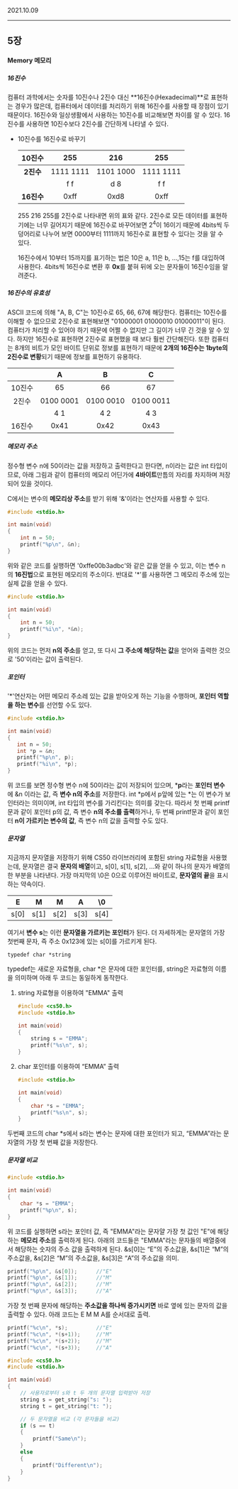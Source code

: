 2021.10.09

------

## 5장

#### Memory 메모리

##### 16진수

컴퓨터 과학에서는 숫자를 10진수나 2진수 대신 **16진수(Hexadecimal)**로 표현하는 경우가 많은데, 컴퓨터에서 데이터를 처리하기 위해 16진수를 사용할 때 장점이 있기 때문이다. 16진수와 일상생활에서 사용하는 10진수를 비교해보면 차이를 알 수 있다. 16진수를 사용하면 10진수보다 2진수를 간단하게 나타낼 수 있다.

- 10진수를 16진수로 바꾸기

  |   10진수   |     255      |    216     |     255     |
  | :--------: | :----------: | :--------: | :---------: |
  | **2진수**  |  1111 1111   | 1101 1000  |  1111 1111  |
  |            | f          f | d        8 | f         f |
  | **16진수** |     0xff     |    0xd8    |    0xff     |

  255 216 255를 2진수로 나타내면 위의 표와 같다. 2진수로 모든 데이터를 표현하기에는 너무 길어지기 때문에 16진수로 바꾸어보면 2<sup>4</sup>이 16이기 때문에 4bits씩 두 덩어리로 나누어 보면 0000부터 1111까지 16진수로 표현할 수 있다는 것을 알 수 있다.

  16진수에서 10부터 15까지를 표기하는 법은 10은 a, 11은 b, ...,15는 f를 대입하여 사용한다. 4bits씩 16진수로 변환 후 **0x**를 붙혀 뒤에 오는 문자들이 16진수임을 알려준다.

  

##### 16진수의 유효성

ASCII 코드에 의해 "A, B, C"는 10진수로 65, 66, 67에 해당한다. 컴퓨터는 10진수를 이해할 수 없으므로 2진수로 표현해보면 "01000001 01000010 01000011"이 된다. 컴퓨터가 처리할 수 있어야 하기 때문에 어쩔 수 없지만 그 길이가 너무 긴 것을 알 수 있다. 하지만 16진수로 표현하면 2진수로 표현했을 때 보다 훨씬 간단해진다. 또한 컴퓨터는 8개의 비트가 모인 바이트 단위로 정보를 표현하기 때문에 **2개의 16진수는 1byte의 2진수로 변황**되기 때문에 정보를 표현하기 유용하다.

|        |     A     |     B     |     C     |
| :----: | :-------: | :-------: | :-------: |
| 10진수 |    65     |    66     |    67     |
| 2진수  | 0100 0001 | 0100 0010 | 0100 0011 |
|        | 4      1  | 4      2  | 4      3  |
| 16진수 |   0x41    |   0x42    |   0x43    |



##### 메모리 주소

정수형 변수 n에 50이라는 값을 저장하고 출력한다고 한다면, n이라는 값은 int 타입이므로, 아래 그림과 같이 컴퓨터의 메모리 어딘가에 **4바이트**만틈의 자리를 차지하며 저장되어 있을 것이다.

C에서는 변수의 **메모리상 주소**를 받기 위해 '&'이라는 연산자를 사용할 수 있다.

```c
#include <stdio.h>

int main(void)
{
	int n = 50;
	printf("%p\n", &n);
}
```

위와 같은 코드를 실행하면 '0xffe00b3adbc'와 같은 값을 얻을 수 있고, 이는 변수 n의 **16진법**으로 표현된 메모리의 주소이다. 반대로 '*'를 사용하면 그 메모리 주소에 있는 실제 값을 얻을 수 있다.

```c
#include <stdio.h>

int main(void)
{
    int n = 50;
    printf("%i\n", *&n);
}
```

위의 코드는 먼저 **n의 주소**를 얻고, 또 다시 **그 주소에 해당하는 값**을 얻어와 출력한 것으로 '50'이라는 값이 출력된다.



##### 포인터

'*'연산자는 어떤 메모리 주소레 있는 값을 받아오게 하는 기능을 수행하며, **포인터 역할을 하는 변수**를 선언할 수도 있다.

```c
#include <stdio.h>

int main(void)
{
   int n = 50;
   int *p = &n;
   printf("%p\n", p);
   printf("%i\n", *p);
}
```

위 코드를 보면 정수형 변수 n에 50이라는 값이 저장되어 있으며, ***p**라는 **포인터 변수**에 &n 이라는 값, 즉 **변수 n의 주소**를 저장한다. int *p에서 p앞에 있는 *는 이 변수가 보인터라는 의미이며, int 타입의 변수를 가리킨다는 의미를 갖는다. 따라서 첫 번째 printf문과 같이 포인터 p의 값, 즉 변수 **n의 주소를 출력**하거나, 두 번째 printf문과 같이 포인터 **n이 가르키는 변수의 값**, 즉 변수 n의 값을 출력할 수도 있다.



##### 문자열

지금까지 문자열을 저장하기 위해 CS50 라이브러리에 포함된 string 자료형을 사용했는데, 문자열은 결국 **문자의 배열**이고, s[0], s[1], s[2], ...와 같이 하나의 문자가 배열의 한 부분을 나타낸다. 가장 마지막의 \0은 0으로 이루어진 바이트로, **문자열의 끝**을 표시하는 약속이다.

|  E   |  M   |  M   |  A   |  \0  |
| :--: | :--: | :--: | :--: | :--: |
| s[0] | s[1] | s[2] | s[3] | s[4] |

여기서 **변수 s**는 이런 **문자열을 가르키는 포인터**가 된다. 더 자세하게는 문자열의 가장 첫번째 문자, 즉 주소 0x123에 있는 s[0]를 가르키게 된다.

```
typedef char *string
```

typedef는 새로운 자료형을, char *은 문자에 대한 포인터를, string은 자료형의 이름을 의미하며 아래 두 코드는 동일하게 동작한다.

1. string 자료형을 이용하여 "EMMA" 출력

   ```c
   #include <cs50.h>
   #include <stdio.h>
   
   int main(void)
   {
       string s = "EMMA";
       printf("%s\n", s);
   }
   ```

2. char 포인터를 이용하여 “EMMA” 출력

   ```c
   #include <stdio.h>
   
   int main(void)
   {
       char *s = "EMMA";
       printf("%s\n", s);
   }
   ```

두번째 코드의 char *s에서 s라는 변수는 문자에 대한 포인터가 되고, “EMMA”라는 문자열의 가장 첫 번째 값을 저장한다.



##### 문자열 비교

```c
#include <stdio.h>

int main(void)
{
    char *s = "EMMA";
    printf("%p\n", s);
}
```

위 코드를 실행하면 s라는 포인터 값, 즉 "EMMA"라는 문자얄 가장 첫 값인 "E"에 해당하는 **메모리 주소**를 출력하게 된다. 아래의 코드들은 "EMMA"라는 문자들의 배열중에서 해당하는 숫자의 주소 값을 출력하게 된다. &s[0]는 “E”의 주소값을, &s[1]은 “M”의 주소값을, &s[2]은 “M”의 주소값을, &s[3]은 “A”의 주소값을 의미.

```c
printf("%p\n", &s[0]);		//"E"
printf("%p\n", &s[1]);		//"M"
printf("%p\n", &s[2]);		//"M"
printf("%p\n", &s[3]);		//"A"
```

가장 첫 번째 문자에 해당하는 **주소값을 하나씩 증가시키면** 바로 옆에 있는 문자의 값을 출력할 수 있다. 아래 코드는 E M M A를 순서대로 출력.

```c
printf("%c\n", *s);			//"E"
printf("%c\n", *(s+1));		//"M"
printf("%c\n", *(s+2));		//"M"
printf("%c\n", *(s+3));		//"A"
```



```c
#include <cs50.h>
#include <stdio.h>

int main(void)
{
    // 사용자로부터 s와 t 두 개의 문자열 입력받아 저장
    string s = get_string("s: ");
    string t = get_string("t: ");

    // 두 문자열을 비교 (각 문자들을 비교)
    if (s == t)
    {
        printf("Same\n");
    }
    else
    {
        printf("Different\n");
    }
}
```











